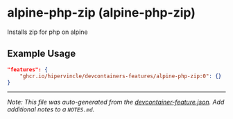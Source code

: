 
# alpine-php-zip (alpine-php-zip)

Installs zip for php on alpine

## Example Usage

```json
"features": {
    "ghcr.io/hipervincle/devcontainers-features/alpine-php-zip:0": {}
}
```





---

_Note: This file was auto-generated from the [devcontainer-feature.json](https://github.com/hipervincle/devcontainers-features/blob/main/src/alpine-php-zip/devcontainer-feature.json).  Add additional notes to a `NOTES.md`._
